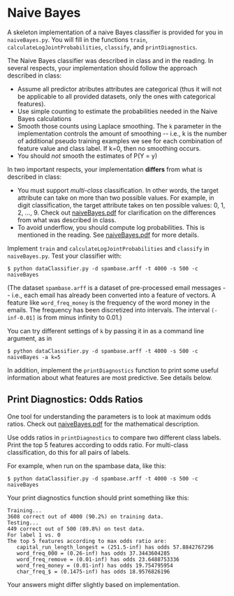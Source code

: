# Naive Bayes

A skeleton implementation of a naive Bayes classifier is provided for you in `naiveBayes.py`. You will fill in the functions `train`, `calculateLogJointProbabilities`, `classify`, and `printDiagnostics`.

The Naive Bayes classifier was described in class and in the reading.  In several respects, your implementation should follow the approach described in class:

- Assume all predictor atributes attributes are categorical (thus it will not be applicable to all provided datasets, only the ones with categorical features).
- Use simple counting to estimate the probabilities needed in the Naive Bayes calculations
- Smooth those counts using Laplace smoothing.  The `k` parameter in the implementation controls the amount of smoothing -- i.e., k is the number of additional pseudo training examples we see for each combination of feature value and class label.  If k=0, then no smoothing occurs.
- You should *not* smooth the estimates of P(Y = y)

In two important respects, your implementation **differs** from what is described in class:

- You must support *multi-class* classification.   In other words, the target attribute can take on more than two possible values. For example, in digit classification, the target attribute takes on ten possible values: 0, 1, 2, ..., 9.  Check out [naiveBayes.pdf](naiveBayes.pdf) for clarification on the differences from what was described in class.
- To avoid underflow, you should compute log probabilities.  This is mentioned in the reading.  See [naiveBayes.pdf](naiveBayes.pdf) for more details.

Implement `train` and `calculateLogJointProbabilities` and `classify` in `naiveBayes.py`. Test your classifier with:

	$ python dataClassifier.py -d spambase.arff -t 4000 -s 500 -c naiveBayes

(The dataset `spambase.arff` is a dataset of pre-processed email messages -- i.e., each email has already been converted into a feature of vectors.  A feature like `word_freq_money` is the frequency of the word money in the emails.  The frequency has been discretized into intervals.  The interval `(-inf-0.01]` is from minus infinity to 0.01.)

You can try different settings of `k` by passing it in as a command line argument, as in

	$ python dataClassifier.py -d spambase.arff -t 4000 -s 500 -c naiveBayes -a k=5

In addition, implement the `printDiagnostics` function to print some useful information about what features are most predictive. See details below.


## Print Diagnostics: Odds Ratios

One tool for understanding the parameters is to look at maximum odds ratios.  Check out [naiveBayes.pdf](naiveBayes.pdf) for the mathematical description.

Use odds ratios in `printDiagnostics` to compare two different class labels.  Print the top 5 features according to odds ratio.  For multi-class classification, do this for all pairs of labels.

For example, when run on the spambase data, like this:

	$ python dataClassifier.py -d spambase.arff -t 4000 -s 500 -c naiveBayes

Your print diagnostics function should print something like this:

	Training...
	3608 correct out of 4000 (90.2%) on training data.
	Testing...
	449 correct out of 500 (89.8%) on test data.
	For label 1 vs. 0
	The top 5 features according to max odds ratio are:
	   capital_run_length_longest = (251.5-inf) has odds 57.8842767296
	   word_freq_000 = (0.26-inf) has odds 37.3443604285
	   word_freq_remove = (0.01-inf) has odds 23.6488753336
	   word_freq_money = (0.01-inf) has odds 19.754795954
	   char_freq_$ = (0.1475-inf) has odds 18.9576826196

Your answers might differ slightly based on implementation.